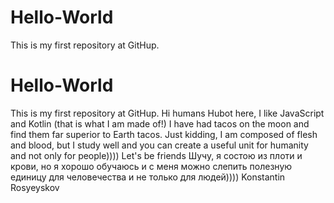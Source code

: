 # Hello-World
This is my first repository at GitHup.
# Hello-World
This is my first repository at GitHup.
Hi humans
Hubot here, I like JavaScript and Kotlin (that is what I am made of!)
I have had tacos on the moon and find them far superior to Earth tacos.
Just kidding, I am composed of flesh and blood, but I study well and you can create a useful unit for humanity and not only for people))))
Let's be friends
Шучу, я состою из плоти и крови, но я хорошо обучаюсь и с меня можно слепить полезную единицу для человечества и не только для людей))))
Konstantin Rosyeyskov
